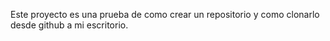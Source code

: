 Este proyecto es una prueba de como crear un repositorio y como clonarlo desde github a mi escritorio.